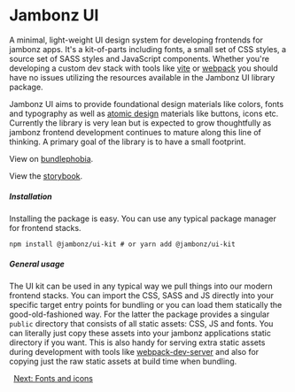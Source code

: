 # Jambonz UI

A minimal, light-weight UI design system for developing frontends for jambonz apps.
It's a kit-of-parts including fonts, a small set of CSS styles, a source set of SASS
styles and JavaScript components. Whether you're developing a custom dev stack with tools
like [vite](https://vitejs.dev/) or [webpack](https://webpack.js.org/) you should have no
issues utilizing the resources available in the Jambonz UI library package.

Jambonz UI aims to provide foundational design materials like colors, fonts and typography
as well as [atomic design](https://bradfrost.com/blog/post/atomic-web-design/) materials like
buttons, icons etc. Currently the library is very lean but is expected to grow thoughtfully
as jambonz frontend development continues to mature along this line of thinking. A primary goal
of the library is to have a small footprint.

View on [bundlephobia](https://bundlephobia.com/package/jambonz-ui).

View the [storybook](https://jambonz-ui.vercel.app/).

##### Installation

Installing the package is easy. You can use any typical package manager for frontend stacks.

```shell
npm install @jambonz/ui-kit # or yarn add @jambonz/ui-kit
```

##### General usage

The UI kit can be used in any typical way we pull things into our modern frontend stacks.
You can import the CSS, SASS and JS directly into your specific target entry points for bundling
or you can load them statically the good-old-fashioned way. For the latter the package provides
a singular `public` directory that consists of all static assets: CSS, JS and fonts. You can
literally just copy these assets into your jambonz applications static directory if you want.
This is also handy for serving extra static assets during development with tools like
[webpack-dev-server](https://webpack.js.org/configuration/dev-server/) and also for copying just
the raw static assets at build time when bundling.

<p class="flex">
<span>&nbsp;</span>
<a href="/docs/jambonz-ui/fonts-and-icons/">Next: Fonts and icons</a>
</p>
